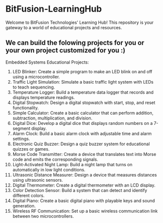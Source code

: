 # BitFusion-LearningHub
Welcome to BitFusion Technologies' Learning Hub! This repository is your gateway to a world of educational projects and resources.

We can build the folowing projects for you or your own project customized for you :)
-------------------------------------------------------------------------------------
Embedded Systems Educational Projects:

1) LED Blinker: Create a simple program to make an LED blink on and off using a microcontroller.
2) Traffic Light Simulation: Simulate a basic traffic light system with LEDs to teach sequencing.
3) Temperature Logger: Build a temperature data logger that records and displays temperature readings.
4) Digital Stopwatch: Design a digital stopwatch with start, stop, and reset functionality.
5) Simple Calculator: Create a basic calculator that can perform addition, subtraction, multiplication, and division.
6) Digital Dice: Develop a digital dice that displays random numbers on a 7-segment display.
7) Alarm Clock: Build a basic alarm clock with adjustable time and alarm settings.
8) Electronic Quiz Buzzer: Design a quiz buzzer system for educational quizzes or games.
9) Morse Code Transmitter: Create a device that translates text into Morse code and emits the corresponding signals.
10) Light-Activated Night Lamp: Build a night lamp that turns on automatically in low light conditions.
11) Ultrasonic Distance Measurer: Design a device that measures distances using ultrasonic sensors.
12) Digital Thermometer: Create a digital thermometer with an LCD display.
13) Color Detection Sensor: Build a system that can detect and identify different colors.
14) Digital Piano: Create a basic digital piano with playable keys and sound generation.
15) Wireless RF Communication: Set up a basic wireless communication link between two microcontrollers.
